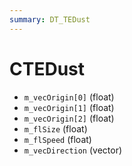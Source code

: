 ```yaml
---
summary: DT_TEDust
---
```


# CTEDust


* `m_vecOrigin[0]` (float)
* `m_vecOrigin[1]` (float)
* `m_vecOrigin[2]` (float)
* `m_flSize` (float)
* `m_flSpeed` (float)
* `m_vecDirection` (vector)
